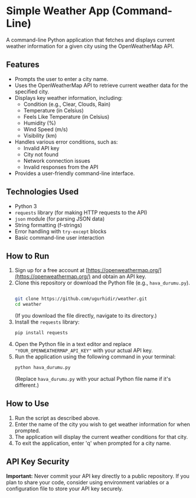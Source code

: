 # Simple Weather App (Command-Line)

A command-line Python application that fetches and displays current weather information for a given city using the OpenWeatherMap API.

## Features

-   Prompts the user to enter a city name.
-   Uses the OpenWeatherMap API to retrieve current weather data for the specified city.
-   Displays key weather information, including:
    -   Condition (e.g., Clear, Clouds, Rain)
    -   Temperature (in Celsius)
    -   Feels Like Temperature (in Celsius)
    -   Humidity (%)
    -   Wind Speed (m/s)
    -   Visibility (km)
-   Handles various error conditions, such as:
    -   Invalid API key
    -   City not found
    -   Network connection issues
    -   Invalid responses from the API
-   Provides a user-friendly command-line interface.

## Technologies Used

-   Python 3
-   `requests` library (for making HTTP requests to the API)
-   `json` module (for parsing JSON data)
-   String formatting (f-strings)
-   Error handling with `try-except` blocks
-   Basic command-line user interaction

## How to Run

1.  Sign up for a free account at [https://openweathermap.org/](https://openweathermap.org/) and obtain an API key.
2.  Clone this repository or download the Python file (e.g., `hava_durumu.py`).
    ```bash
    
    git clone https://github.com/ugurhidir/weather.git
    cd weather
    ```
    (If you download the file directly, navigate to its directory.)
3.  Install the `requests` library:
    ```bash
    pip install requests
    ```
4.  Open the Python file in a text editor and replace `"YOUR_OPENWEATHERMAP_API_KEY"` with your actual API key.
5.  Run the application using the following command in your terminal:
    ```bash
    python hava_durumu.py
    ```
    (Replace `hava_durumu.py` with your actual Python file name if it's different.)

## How to Use

1.  Run the script as described above.
2.  Enter the name of the city you wish to get weather information for when prompted.
3.  The application will display the current weather conditions for that city.
4.  To exit the application, enter 'q' when prompted for a city name.

## API Key Security

**Important:** Never commit your API key directly to a public repository. If you plan to share your code, consider using environment variables or a configuration file to store your API key securely.